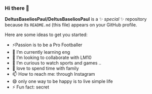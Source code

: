 ### Hi there 👋


**DeltusBaseliosPaul/DeltusBaseliosPaul** is a ✨ _special_ ✨ repository because its `README.md` (this file) appears on your GitHub profile.

Here are some ideas to get you started:

- ⚡Passion is to be a Pro Footballer
- 🌱 I’m currently learning eng
- 👯 I’m looking to collaborate with LM10
- 🤔 I’m curious to watch sports and  games ..
- 💬 love to spend time with family
- 📫 How to reach me: through Instagram
- 😄 only one way to be happy is to live simple life
- ⚡ Fun fact: secret

